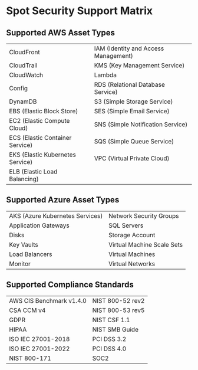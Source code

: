 # Spot Security Support Matrix

## Supported AWS Asset Types

|  |  |
|---|---|
| CloudFront                       | IAM (Identity and Access Management)  |
| CloudTrail                       | KMS (Key Management Service)          |
| CloudWatch                       | Lambda                                |
| Config                           | RDS (Relational Database Service)     |
| DynamDB                          | S3 (Simple Storage Service)           |
| EBS (Elastic Block Store)        | SES (Simple Email Service)            |
| EC2 (Elastic Compute Cloud)      | SNS (Simple Notification Service)     |
| ECS (Elastic Container Service)  | SQS (Simple Queue Service)            |
| EKS (Elastic Kubernetes Service) | VPC (Virtual Private Cloud)           |
| ELB (Elastic Load Balancing)     |                                       |

## Supported Azure Asset Types

|  |  |
|---|---|
|     AKS (Azure Kubernetes Services)    |     Network Security Groups       |
|     Application Gateways               |     SQL Servers                   |
|     Disks                              |     Storage Account               |
|     Key Vaults                         |     Virtual Machine Scale Sets    |
|     Load Balancers                     |     Virtual Machines              |
|     Monitor                            |     Virtual Networks              |

## Supported Compliance Standards

|  |  |
|---|---|
|     AWS CIS Benchmark v1.4.0    |     NIST 800-52 rev2    |
|     CSA CCM v4                  |     NIST 800-53 rev5    |
|     GDPR                        |     NIST CSF 1.1        |
|     HIPAA                       |     NIST SMB Guide      |
|     ISO IEC 27001-2018          |     PCI DSS 3.2         |
|     ISO IEC 27001-2022          |     PCI DSS 4.0         |
|     NIST 800-171                |     SOC2                |
